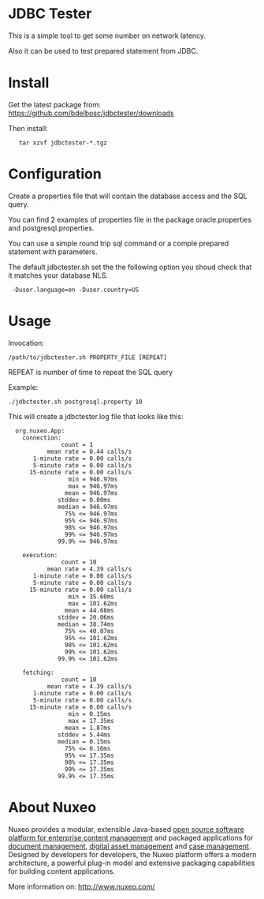 # JDBC Tester

This is a simple tool to get some number on network latency.  

Also it can be used to test prepared statement from JDBC.


# Install

Get the latest package from: 
<https://github.com/bdelbosc/jdbctester/downloads>
 
Then install:

       tar xzvf jdbctester-*.tgz

# Configuration

Create a properties file that will contain the database access and the
SQL query.

You can find 2 examples of properties file in the package
oracle.properties and postgresql.properties.

You can use a simple round trip sql command or a comple prepared
statement with parameters.

The default jdbctester.sh set the the following option you shoud check
that it matches your database NLS.

     -Duser.language=en -Duser.country=US 
     

# Usage

Invocation:

    /path/to/jdbctester.sh PROPERTY_FILE [REPEAT]
    

REPEAT is number of time to repeat the SQL query

Example:

    ./jdbctester.sh postgresql.property 10

This will create a jdbctester.log file that looks like this:

      org.nuxeo.App:
        connection:
                   count = 1
               mean rate = 0.44 calls/s
           1-minute rate = 0.00 calls/s
           5-minute rate = 0.00 calls/s
          15-minute rate = 0.00 calls/s
                     min = 946.97ms
                     max = 946.97ms
                    mean = 946.97ms
                  stddev = 0.00ms
                  median = 946.97ms
                    75% <= 946.97ms
                    95% <= 946.97ms
                    98% <= 946.97ms
                    99% <= 946.97ms
                  99.9% <= 946.97ms
      
        execution:
                   count = 10
               mean rate = 4.39 calls/s
           1-minute rate = 0.00 calls/s
           5-minute rate = 0.00 calls/s
          15-minute rate = 0.00 calls/s
                     min = 35.60ms
                     max = 101.62ms
                    mean = 44.68ms
                  stddev = 20.06ms
                  median = 38.74ms
                    75% <= 40.07ms
                    95% <= 101.62ms
                    98% <= 101.62ms
                    99% <= 101.62ms
                  99.9% <= 101.62ms
      
        fetching:
                   count = 10
               mean rate = 4.39 calls/s
           1-minute rate = 0.00 calls/s
           5-minute rate = 0.00 calls/s
          15-minute rate = 0.00 calls/s
                     min = 0.15ms
                     max = 17.35ms
                    mean = 1.87ms
                  stddev = 5.44ms
                  median = 0.15ms
                    75% <= 0.16ms
                    95% <= 17.35ms
                    98% <= 17.35ms
                    99% <= 17.35ms
                  99.9% <= 17.35ms
      


# About Nuxeo

Nuxeo provides a modular, extensible Java-based
[open source software platform for enterprise content management](http://www.nuxeo.com/en/products/ep)
and packaged applications for
[document management](http://www.nuxeo.com/en/products/document-management),
[digital asset management](http://www.nuxeo.com/en/products/dam) and
[case management](http://www.nuxeo.com/en/products/case-management). Designed
by developers for developers, the Nuxeo platform offers a modern
architecture, a powerful plug-in model and extensive packaging
capabilities for building content applications.

More information on: <http://www.nuxeo.com/>
